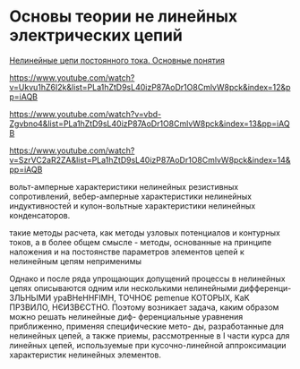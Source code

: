 # Основы теории не линейных электрических цепий

[Нелинейные цепи постоянного тока. Основные понятия](https://www.youtube.com/watch?v=GuTPuxDYchk&list=PLa1hZtD9sL40izP87AoDr1O8CmlvW8pck&index=11)

https://www.youtube.com/watch?v=Ukvu1hZ6I2k&list=PLa1hZtD9sL40izP87AoDr1O8CmlvW8pck&index=12&pp=iAQB

https://www.youtube.com/watch?v=vbd-Zgvbno4&list=PLa1hZtD9sL40izP87AoDr1O8CmlvW8pck&index=13&pp=iAQB

https://www.youtube.com/watch?v=SzrVC2aR2ZA&list=PLa1hZtD9sL40izP87AoDr1O8CmlvW8pck&index=14&pp=iAQB


вольт-амперные характеристики нелинейных резистивных сопротивлений,
вебер-амперные характеристики нелинейных индуктивностей и кулон-вольтные характеристики нелинейных конденсаторов.

такие методы расчета, как методы узловых потенциалов и контурных токов, а в более общем смысле - методы, основанные на принципе наложения и на постоянстве параметров элементов цепей к нелинейным цепям неприменимы

Однако и после ряда упрощающих допущений процессы в нелинейных
цепях описываются одним или несколькими нелинейными дифференци-
ЗЛЬНЬІМИ ypaBHeHHFIMH, ТОЧНОЄ pemenue КОТОРЫХ, KaK ПРЗВИЛО, НЄИЗВЄСТНО.
Поэтому возникает задача, каким образом можно решать нелинейные диф-
ференциальные уравнения приближенно, применяя специфические мето-
ды, разработанные для нелинейных цепей, а также приемы, рассмотренные
в І части курса для линейных цепей, используемые при кусочно-линейной
аппроксимации характеристик нелинейных элементов.